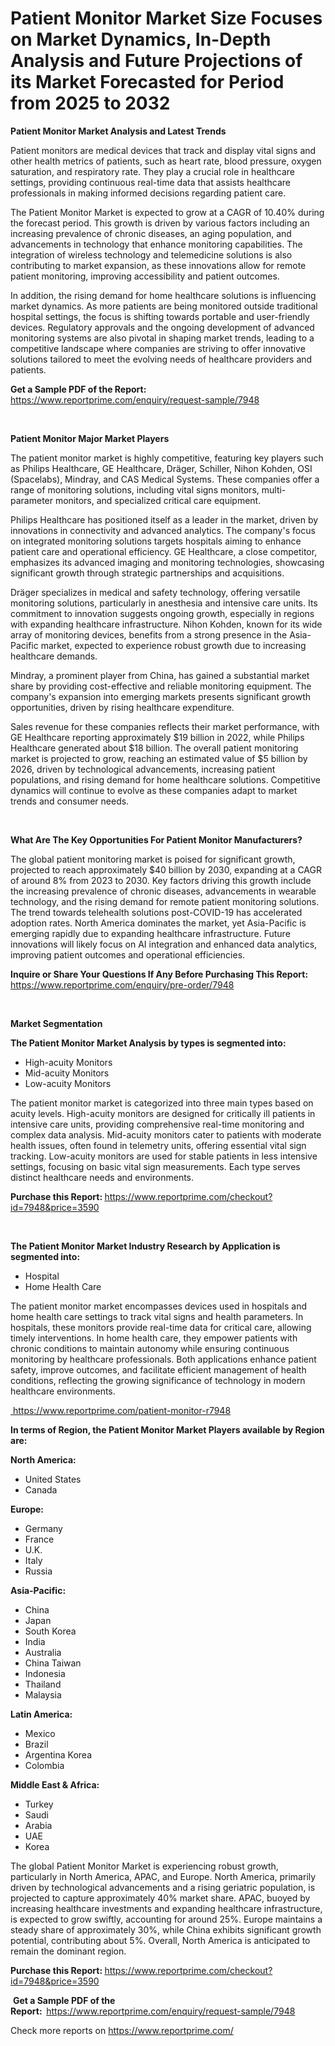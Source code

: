 <p><h1>Patient Monitor Market Size Focuses on Market Dynamics, In-Depth Analysis and Future Projections of its Market Forecasted for Period from 2025 to 2032</h1></p><p><strong>Patient Monitor Market Analysis and Latest Trends</strong></p>
<p><p>Patient monitors are medical devices that track and display vital signs and other health metrics of patients, such as heart rate, blood pressure, oxygen saturation, and respiratory rate. They play a crucial role in healthcare settings, providing continuous real-time data that assists healthcare professionals in making informed decisions regarding patient care.</p><p>The Patient Monitor Market is expected to grow at a CAGR of 10.40% during the forecast period. This growth is driven by various factors including an increasing prevalence of chronic diseases, an aging population, and advancements in technology that enhance monitoring capabilities. The integration of wireless technology and telemedicine solutions is also contributing to market expansion, as these innovations allow for remote patient monitoring, improving accessibility and patient outcomes.</p><p>In addition, the rising demand for home healthcare solutions is influencing market dynamics. As more patients are being monitored outside traditional hospital settings, the focus is shifting towards portable and user-friendly devices. Regulatory approvals and the ongoing development of advanced monitoring systems are also pivotal in shaping market trends, leading to a competitive landscape where companies are striving to offer innovative solutions tailored to meet the evolving needs of healthcare providers and patients.</p></p>
<p><strong>Get a Sample PDF of the Report:&nbsp;</strong> <a href="https://www.reportprime.com/enquiry/request-sample/7948?utm_campaign=3556&utm_medium=2&utm_source=Github&utm_content=ia&utm_term=19032025&utm_id=patient-monitor">https://www.reportprime.com/enquiry/request-sample/7948</a></p>
<p>&nbsp;</p>
<p><strong>Patient Monitor Major Market Players</strong></p>
<p><p>The patient monitor market is highly competitive, featuring key players such as Philips Healthcare, GE Healthcare, Dräger, Schiller, Nihon Kohden, OSI (Spacelabs), Mindray, and CAS Medical Systems. These companies offer a range of monitoring solutions, including vital signs monitors, multi-parameter monitors, and specialized critical care equipment.</p><p>Philips Healthcare has positioned itself as a leader in the market, driven by innovations in connectivity and advanced analytics. The company's focus on integrated monitoring solutions targets hospitals aiming to enhance patient care and operational efficiency. GE Healthcare, a close competitor, emphasizes its advanced imaging and monitoring technologies, showcasing significant growth through strategic partnerships and acquisitions.</p><p>Dräger specializes in medical and safety technology, offering versatile monitoring solutions, particularly in anesthesia and intensive care units. Its commitment to innovation suggests ongoing growth, especially in regions with expanding healthcare infrastructure. Nihon Kohden, known for its wide array of monitoring devices, benefits from a strong presence in the Asia-Pacific market, expected to experience robust growth due to increasing healthcare demands.</p><p>Mindray, a prominent player from China, has gained a substantial market share by providing cost-effective and reliable monitoring equipment. The company's expansion into emerging markets presents significant growth opportunities, driven by rising healthcare expenditure.</p><p>Sales revenue for these companies reflects their market performance, with GE Healthcare reporting approximately $19 billion in 2022, while Philips Healthcare generated about $18 billion. The overall patient monitoring market is projected to grow, reaching an estimated value of $5 billion by 2026, driven by technological advancements, increasing patient populations, and rising demand for home healthcare solutions. Competitive dynamics will continue to evolve as these companies adapt to market trends and consumer needs.</p></p>
<p>&nbsp;</p>
<p><strong>What Are The Key Opportunities For Patient Monitor Manufacturers?</strong></p>
<p><p>The global patient monitoring market is poised for significant growth, projected to reach approximately $40 billion by 2030, expanding at a CAGR of around 8% from 2023 to 2030. Key factors driving this growth include the increasing prevalence of chronic diseases, advancements in wearable technology, and the rising demand for remote patient monitoring solutions. The trend towards telehealth solutions post-COVID-19 has accelerated adoption rates. North America dominates the market, yet Asia-Pacific is emerging rapidly due to expanding healthcare infrastructure. Future innovations will likely focus on AI integration and enhanced data analytics, improving patient outcomes and operational efficiencies.</p></p>
<p><strong>Inquire or Share Your Questions If Any Before Purchasing This Report:</strong> <a href="https://www.reportprime.com/enquiry/pre-order/7948?utm_campaign=3556&utm_medium=2&utm_source=Github&utm_content=ia&utm_term=19032025&utm_id=patient-monitor">https://www.reportprime.com/enquiry/pre-order/7948</a></p>
<p>&nbsp;</p>
<p><strong>Market Segmentation</strong></p>
<p><strong>The Patient Monitor Market Analysis by types is segmented into:</strong></p>
<p><ul><li>High-acuity Monitors</li><li>Mid-acuity Monitors</li><li>Low-acuity Monitors</li></ul></p>
<p><p>The patient monitor market is categorized into three main types based on acuity levels. High-acuity monitors are designed for critically ill patients in intensive care units, providing comprehensive real-time monitoring and complex data analysis. Mid-acuity monitors cater to patients with moderate health issues, often found in telemetry units, offering essential vital sign tracking. Low-acuity monitors are used for stable patients in less intensive settings, focusing on basic vital sign measurements. Each type serves distinct healthcare needs and environments.</p></p>
<p><strong>Purchase this Report:&nbsp;</strong><a href="https://www.reportprime.com/checkout?id=7948&price=3590&utm_campaign=3556&utm_medium=2&utm_source=Github&utm_content=ia&utm_term=19032025&utm_id=patient-monitor">https://www.reportprime.com/checkout?id=7948&price=3590</a></p>
<p>&nbsp;</p>
<p><strong>The Patient Monitor Market Industry Research by Application is segmented into:</strong></p>
<p><ul><li>Hospital</li><li>Home Health Care</li></ul></p>
<p><p>The patient monitor market encompasses devices used in hospitals and home health care settings to track vital signs and health parameters. In hospitals, these monitors provide real-time data for critical care, allowing timely interventions. In home health care, they empower patients with chronic conditions to maintain autonomy while ensuring continuous monitoring by healthcare professionals. Both applications enhance patient safety, improve outcomes, and facilitate efficient management of health conditions, reflecting the growing significance of technology in modern healthcare environments.</p></p>
<p><a href="https://www.reportprime.com/patient-monitor-r7948?utm_campaign=3556&utm_medium=2&utm_source=Github&utm_content=ia&utm_term=19032025&utm_id=patient-monitor">&nbsp;https://www.reportprime.com/patient-monitor-r7948</a></p>
<p><strong>In terms of Region, the Patient Monitor Market Players available by Region are:</strong></p>
<p>
    <p> <strong> North America: </strong>
        <ul>
            <li>United States</li>
            <li>Canada</li>
        </ul>
        </p> 
    <p> <strong> Europe: </strong>
        <ul>
            <li>Germany</li>
            <li>France</li>
            <li>U.K.</li>
            <li>Italy</li>
            <li>Russia</li>
        </ul>
        </p> 
    <p> <strong> Asia-Pacific: </strong>
        <ul>
            <li>China</li>
            <li>Japan</li>
            <li>South Korea</li>
            <li>India</li>
            <li>Australia</li>
            <li>China Taiwan</li>
            <li>Indonesia</li>
            <li>Thailand</li>
            <li>Malaysia</li>
        </ul>
        </p> 
    <p> <strong> Latin America: </strong>
        <ul>
            <li>Mexico</li>
            <li>Brazil</li>
            <li>Argentina Korea</li>
            <li>Colombia</li>
        </ul>
        </p> 
    <p> <strong> Middle East & Africa: </strong>
        <ul>
            <li>Turkey</li>
            <li>Saudi</li>
            <li>Arabia</li>
            <li>UAE</li>
            <li>Korea</li>
        </ul>
    </p>
    </p>
<p><p>The global Patient Monitor Market is experiencing robust growth, particularly in North America, APAC, and Europe. North America, primarily driven by technological advancements and a rising geriatric population, is projected to capture approximately 40% market share. APAC, buoyed by increasing healthcare investments and expanding healthcare infrastructure, is expected to grow swiftly, accounting for around 25%. Europe maintains a steady share of approximately 30%, while China exhibits significant growth potential, contributing about 5%. Overall, North America is anticipated to remain the dominant region.</p></p>
<p><strong>Purchase this Report: </strong><a href="https://www.reportprime.com/checkout?id=7948&price=3590&utm_campaign=3556&utm_medium=2&utm_source=Github&utm_content=ia&utm_term=19032025&utm_id=patient-monitor">https://www.reportprime.com/checkout?id=7948&price=3590</a></p>
<p>&nbsp;<strong>Get a Sample PDF of the Report:&nbsp;&nbsp;</strong><a href="https://www.reportprime.com/enquiry/request-sample/7948?utm_campaign=3556&utm_medium=2&utm_source=Github&utm_content=ia&utm_term=19032025&utm_id=patient-monitor">https://www.reportprime.com/enquiry/request-sample/7948</a></p>
<p><strong></strong></p>
<p>Check more reports on <a href="https://www.reportprime.com/?utm_campaign=3556&utm_medium=2&utm_source=Github&utm_content=ia&utm_term=19032025&utm_id=patient-monitor">https://www.reportprime.com/</a></p>